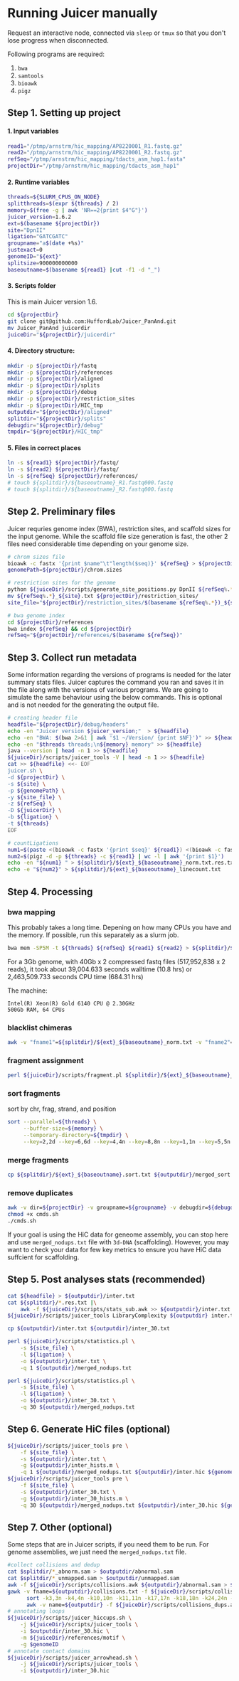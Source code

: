 # Running Juicer manually

Request an interactive node, connected via `sleep` or `tmux` so that you don't lose progress when disconnected.

Following programs are required:

1. `bwa`
2. `samtools`
3. `bioawk`
4. `pigz`


## Step 1. Setting up project

#### 1. Input variables

```bash
read1="/ptmp/arnstrm/hic_mapping/AP8220001_R1.fastq.gz"
read2="/ptmp/arnstrm/hic_mapping/AP8220001_R2.fastq.gz"
refSeq="/ptmp/arnstrm/hic_mapping/tdacts_asm_hap1.fasta"
projectDir="/ptmp/arnstrm/hic_mapping/tdacts_asm_hap1"
```

#### 2. Runtime variables

```bash
threads=${SLURM_CPUS_ON_NODE}
splitthreads=$(expr ${threads} / 2)
memory=$(free -g | awk 'NR==2{print $4"G"}')
juicer_version=1.6.2
ext=$(basename ${projectDir})
site="DpnII"
ligation="GATCGATC"
groupname="a$(date +%s)"
justexact=0
genomeID="${ext}"
splitsize=900000000000
baseoutname=$(basename ${read1} |cut -f1 -d "_")
```

#### 3. Scripts folder

This is main Juicer version 1.6.

```bash
cd ${projectDir}
git clone git@github.com:HuffordLab/Juicer_PanAnd.git
mv Juicer_PanAnd juicerdir
juiceDir="${projectDir}/juicerdir"
```

#### 4. Directory structure:

```bash
mkdir -p ${projectDir}/fastq
mkdir -p ${projectDir}/references
mkdir -p ${projectDir}/aligned
mkdir -p ${projectDir}/splits
mkdir -p ${projectDir}/debug
mkdir -p ${projectDir}/restriction_sites
mkdir -p ${projectDir}/HIC_tmp
outputdir="${projectDir}/aligned"
splitdir="${projectDir}/splits"
debugdir="${projectDir}/debug"
tmpdir="${projectDir}/HIC_tmp"
```

#### 5. Files in correct places

```bash
ln -s ${read1} ${projectDir}/fastq/
ln -s ${read2} ${projectDir}/fastq/
ln -s ${refSeq} ${projectDir}/references/
# touch ${splitdir}/${baseoutname}_R1.fastq000.fastq
# touch ${splitdir}/${baseoutname}_R2.fastq000.fastq
```


## Step 2. Preliminary files

Juicer requries genome index (BWA), restriction sites, and scaffold sizes  for the input genome. While the scaffold file size generation is fast, the other 2 files need considerable time depending on your genome size.

```bash
# chrom sizes file
bioawk -c fastx '{print $name"\t"length($seq)}' ${refSeq} > ${projectDir}/chrom.sizes
genomePath=${projectDir}/chrom.sizes
```

```bash
# restriction sites for the genome
python ${juiceDir}/scripts/generate_site_positions.py DpnII ${refSeq%.*} ${refSeq}
mv ${refSeq%.*}_${site}.txt ${projectDir}/restriction_sites/
site_file="${projectDir}/restriction_sites/$(basename ${refSeq%.*})_${site}.txt"
```

```bash
# bwa genome index
cd ${projectDir}/references
bwa index ${refSeq} && cd ${projectDir}
refSeq="${projectDir}/references/$(basename ${refSeq})"
```


## Step 3. Collect run metadata

Some information regarding the versions of programs is needed for the later summary stats files. Juicer captures the command you ran and saves it in the file along with the versions of various programs. We are going to simulate the same behaviour using the below commands. This is optional and is not needed for the generating the output file.


```bash
# creating header file
headfile="${projectDir}/debug/headers"
echo -en "Juicer version $juicer_version;"  > ${headfile}
echo -en "BWA: $(bwa 2>&1 | awk '$1 ~/Version/ {print $NF}')" >> ${headfile}
echo -en "$threads threads;\n${memory} memory" >> ${headfile}
java --version | head -n 1 >> ${headfile}
${juiceDir}/scripts/juicer_tools -V | head -n 1 >> ${headfile}
cat >> ${headfile} <<- EOF
juicer.sh \
-d ${projectDir} \
-s ${site} \
-p ${genomePath} \
-y ${site_file} \
-z ${refSeq} \
-D ${juicerDir} \
-b ${ligation} \
-t ${threads}
EOF
```

```bash
# countLigations
num1=$(paste <(bioawk -c fastx '{print $seq}' ${read1}) <(bioawk -c fastx '{print $seq}' ${read2}) | grep -cE ${ligation})
num2=$(pigz -d -p ${threads} -c ${read1} | wc -l | awk '{print $1}')
echo -en "${num1} " > ${splitdir}/${ext}_${baseoutname}_norm.txt.res.txt
echo -e "${num2}" > ${splitdir}/${ext}_${baseoutname}_linecount.txt
```

## Step 4. Processing

### bwa mapping

This probably takes a long time. Depening on how many CPUs you have and the memory. If possible, run this separately as a slurm job.

```bash
bwa mem -SP5M -t ${threads} ${refSeq} ${read1} ${read2} > ${splitdir}/${ext}_${baseoutname}.sam
```
For a 3Gb genome, with 40Gb x 2 compressed fastq files (517,952,838 x 2 reads), it took about 39,004.633 seconds walltime (10.8 hrs) or 2,463,509.733 seconds CPU time (684.31 hrs)

The machine:
```
Intel(R) Xeon(R) Gold 6140 CPU @ 2.30GHz
500Gb RAM, 64 CPUs
```
 

### blacklist chimeras

```bash
awk -v "fname1"=${splitdir}/${ext}_${baseoutname}_norm.txt -v "fname2"=${splitdir}/${ext}_${baseoutname}_abnorm.sam -v "fname3"=${splitdir}/${ext}_${baseoutname}_unmapped.sam -f ${juiceDir}/scripts/chimeric_blacklist.awk ${splitdir}/${ext}_${baseoutname}.sam
```

### fragment assignment

```bash
perl ${juiceDir}/scripts/fragment.pl ${splitdir}/${ext}_${baseoutname}_norm.txt ${splitdir}/${ext}_${baseoutname}.frag.txt ${site_file}
```

### sort fragments

sort by chr, frag, strand, and position

```bash
sort --parallel=${threads} \
     --buffer-size=${memory} \
     --temporary-directory=${tmpdir} \
     --key=2,2d --key=6,6d --key=4,4n --key=8,8n --key=1,1n --key=5,5n --key=3,3n ${splitdir}/${ext}_${baseoutname}.frag.txt > ${splitdir}/${ext}_${baseoutname}.sort.txt
```

### merge fragments

```bash
cp ${splitdir}/${ext}_${baseoutname}.sort.txt ${outputdir}/merged_sort.txt
```

### remove duplicates

```bash
awk -v dir=${projectDir} -v groupname=${groupname} -v debugdir=${debugdir} -v juicedir=${juiceDir} -v site=${site} -v genomeID=${genomeID} -v genomePath=${genomePath} -v justexact=0 -f ${juiceDir}/scripts/split_rmdups.awk ${outputdir}/merged_sort.txt > cmds.sh
chmod +x cmds.sh
./cmds.sh
```
If your goal is using the HiC data for geneome assembly, you can stop here and use `merged_nodups.txt` file with `3d-DNA` (scaffolding). However, you may want to check your data for few key metrics to ensure you have HiC data suffcient for scaffolding.

## Step 5. Post analyses stats (recommended)

```bash
cat ${headfile} > ${outputdir}/inter.txt
cat ${splitdir}/*.res.txt |\
    awk -f ${juiceDir}/scripts/stats_sub.awk >> ${outputdir}/inter.txt
${juiceDir}/scripts/juicer_tools LibraryComplexity ${outputdir} inter.txt >> ${outputdir}/inter.txt

cp ${outputdir}/inter.txt ${outputdir}/inter_30.txt

perl ${juiceDir}/scripts/statistics.pl \
    -s ${site_file} \
    -l ${ligation} \
    -o ${outputdir}/inter.txt \
    -q 1 ${outputdir}/merged_nodups.txt

perl ${juiceDir}/scripts/statistics.pl \
    -s ${site_file} \
    -l ${ligation} \
    -o ${outputdir}/inter_30.txt \
    -q 30 ${outputdir}/merged_nodups.txt
```

## Step 6. Generate HiC files (optional)

```bash
${juiceDir}/scripts/juicer_tools pre \
    -f ${site_file} \
    -s ${outputdir}/inter.txt \
    -g ${outputdir}/inter_hists.m \
    -q 1 ${outputdir}/merged_nodups.txt ${outputdir}/inter.hic ${genomePath}
${juiceDir}/scripts/juicer_tools pre \
    -f ${site_file} \
    -s ${outputdir}/inter_30.txt \
    -g ${outputdir}/inter_30_hists.m \
    -q 30 ${outputdir}/merged_nodups.txt ${outputdir}/inter_30.hic ${genomePath}
```

## Step 7. Other (optional)

Some steps that are in Juicer scripts, if you need them to be run. For genome assemblies, we just need the `merged_nodups.txt` file.

```bash
#collect collisions and dedup
cat $splitdir/*_abnorm.sam > $outputdir/abnormal.sam
cat $splitdir/*_unmapped.sam > $outputdir/unmapped.sam
awk -f ${juiceDir}/scripts/collisions.awk ${outputdir}/abnormal.sam > ${outputdir}/collisions.txt
gawk -v fname=${outputdir}/collisions.txt -f ${juiceDir}/scripts/collisions_dedup_rearrange_cols.awk ${outputdir}/collisions.txt |\
      sort -k3,3n -k4,4n -k10,10n -k11,11n -k17,17n -k18,18n -k24,24n -k25,25n -k31,31n -k32,32n |\
      awk -v name=${outputdir} -f ${juiceDir}/scripts/collisions_dups.awk
# annotating loops
${juiceDir}/scripts/juicer_hiccups.sh \
    -j ${juiceDir}/scripts/juicer_tools \
    -i $outputdir/inter_30.hic \
    -m ${juiceDir}/references/motif \
    -g $genomeID
# annotate contact domains
${juiceDir}/scripts/juicer_arrowhead.sh \
    -j ${juiceDir}/scripts/juicer_tools \
    -i ${outputdir}/inter_30.hic
```